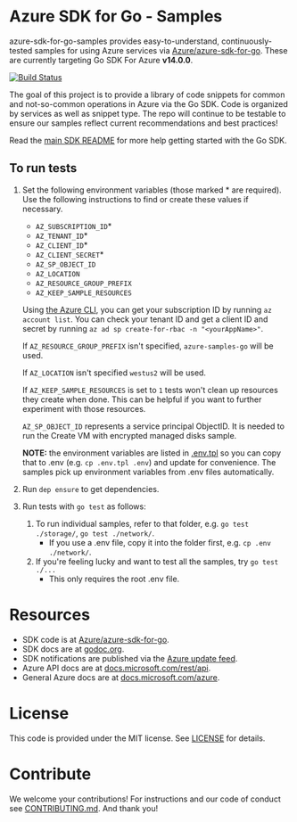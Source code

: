 # Azure SDK for Go - Samples

azure-sdk-for-go-samples provides easy-to-understand, continuously-tested samples for using Azure services via [Azure/azure-sdk-for-go][]. These are currently targeting
Go SDK For Azure **v14.0.0**.

[![Build Status](https://travis-ci.org/Azure-Samples/azure-sdk-for-go-samples.svg?branch=master)](https://travis-ci.org/Azure-Samples/azure-sdk-for-go-samples)

The goal of this project is to provide a library of code snippets for common
and not-so-common operations in Azure via the Go SDK. Code is organized by
services as well as snippet type. The repo will continue to be testable to
ensure our samples reflect current recommendations and best practices!

Read the [main SDK README][] for more help getting started with the Go SDK.

## To run tests

1. Set the following environment variables (those marked * are required). Use
the following instructions to find or create these values if necessary.

    * `AZ_SUBSCRIPTION_ID`*
    * `AZ_TENANT_ID`*
    * `AZ_CLIENT_ID`*
    * `AZ_CLIENT_SECRET`*
    * `AZ_SP_OBJECT_ID`
    * `AZ_LOCATION`
    * `AZ_RESOURCE_GROUP_PREFIX`
    * `AZ_KEEP_SAMPLE_RESOURCES`

    Using [the Azure CLI][azure-cli], you can get your subscription ID by running `az account
    list`. You can check your tenant ID and get a client ID and secret by
    running `az ad sp create-for-rbac -n "<yourAppName>"`.

    If `AZ_RESOURCE_GROUP_PREFIX` isn't specified, `azure-samples-go` will be used.

    If `AZ_LOCATION` isn't specified `westus2` will be used.

    If `AZ_KEEP_SAMPLE_RESOURCES` is set to `1` tests won't clean up resources
    they create when done. This can be helpful if you want to further experiment
    with those resources.

    `AZ_SP_OBJECT_ID` represents a service principal ObjectID. It is needed to run the Create VM with encrypted managed disks sample.

    **NOTE:** the environment variables are listed in [.env.tpl](./.env.tpl)
    so you can copy that to .env (e.g. `cp .env.tpl .env`) and update for
    convenience. The samples pick up environment variables from .env files
    automatically.

1. Run `dep ensure` to get dependencies.
1. Run tests with `go test` as follows:

    1. To run individual samples, refer to that folder, e.g. `go test ./storage/`, `go test ./network/`.
        * If you use a .env file, copy it into the folder first, e.g. `cp .env ./network/`.
    1. If you're feeling lucky and want to test all the samples, try `go test ./...`
        * This only requires the root .env file.

# Resources

- SDK code is at [Azure/azure-sdk-for-go][].
- SDK docs are at [godoc.org](https://godoc.org/github.com/Azure/azure-sdk-for-go/).
- SDK notifications are published via the [Azure update feed][].
- Azure API docs are at [docs.microsoft.com/rest/api](https://docs.microsoft.com/rest/api/).
- General Azure docs are at [docs.microsoft.com/azure](https://docs.microsoft.com/azure).

# License

This code is provided under the MIT license. See [LICENSE][] for details.

# Contribute

We welcome your contributions! For instructions and our code of conduct see [CONTRIBUTING.md][]. And thank you!

[main SDK README]: https://github.com/Azure/azure-sdk-for-go/blob/master/README.md
[Azure update feed]: https://azure.microsoft.com/updates/
[Azure/azure-sdk-for-go]: https://github.com/Azure/azure-sdk-for-go
[azure-cli]: https://github.com/Azure/azure-cli
[LICENSE]: ./LICENSE.md
[CONTRIBUTING.md]: ./CONTRIBUTING.md
